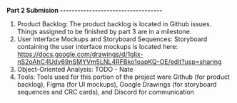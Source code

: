 **Part 2 Submision -----------------------------------**
1. Product Backlog: The product backlog is located in Github issues. Things assigned to be finished by part 3 are in a milestone.
2. User Interface Mockups and Storyboard Sequences: Storyboard containing the user interface mockups is located here: https://docs.google.com/drawings/d/1gIjx-nS2oAhC4Udv69nSMYVm5LNL4RFBko1oapKQ-OE/edit?usp=sharing
3. Object-Oriented Analysis: TODO - Nate
4. Tools: Tools used for this portion of the project were Github (for product backlog), Figma (for UI mockups), Google Drawings (for storyboard sequences and CRC cards), and Discord for communication
